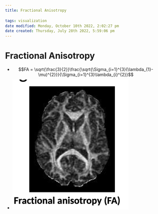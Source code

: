 ```yaml
---
title: Fractional Anisotropy

tags: visualization 
date modified: Monday, October 10th 2022, 2:02:27 pm
date created: Thursday, July 28th 2022, 5:59:06 pm
---
```


# Fractional Anisotropy
- $$FA = \sqrt{\frac{3}{2}}\frac{\sqrt{\Sigma_{i=1}^{3}(\lambda_{1}-\mu)^{2}}}{\Sigma_{i=1}^{3}\lambda_{i}^{2}}$$
- ![Screenshot 2022-09-14 at 12.53.26 PM](images/Screenshot%202022-09-14%20at%2012.53.26%20PM.png)



